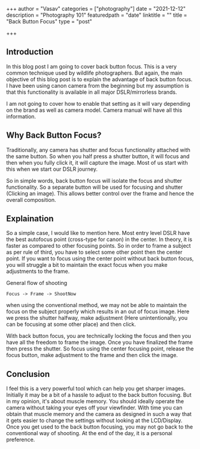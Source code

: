 +++
author = "Vasav"
categories = ["photography"]
date = "2021-12-12"
description = "Photography 101"
featuredpath = "date"
linktitle = ""
title = "Back Button Focus"
type = "post"

+++



## Introduction

In this blog post I am going to cover back button focus. This is a very common technique used by wildlife photographers. But again, the main objective of this blog post is to explain the advantage of back button focus. I have been using canon camera from the beginning but my assumption is that this functionality is available in all major DSLR/mirrorless brands. 

I am not going to cover how to enable that setting as it will vary depending on the brand as well as camera model. Camera manual will have all this information. 

## Why Back Button Focus?

Traditionally, any camera has shutter and focus functionality attached with the same button. So when you half press a shutter button, it will focus and then when you fully click it, it will capture the image. Most of us start with this when we start our DSLR journey. 

So in simple words, back button focus will isolate the focus and shutter functionality. So a separate button will be used for focusing and shutter (Clicking an image). This allows better control over the frame and hence the overall composition. 



## Explaination

So a simple case, I would like to mention here. Most entry level DSLR have the best autofocus point (cross-type for canon) in the center. In theory, it is faster as compared to other focusing points. So in order to frame a subject as per rule of third, you have to select some other point then the center point. If you want to focus using the center point without back button focus, you will struggle a bit to maintain the exact focus when you make adjustments to the frame. 

General flow of shooting

```Focus -> Frame -> ShootNow ```

when using the conventional method, we may not be able to maintain the focus on the subject properly which results in an out of focus image. Here we press the shutter halfway, make adjustment (Here unintentionally, you can be focusing at some other place) and then click. 

With back button focus, you are technically locking the focus and then you have all the freedom to frame the image. Once you have finalized the frame then press the shutter. So focus using the center focusing point, release the focus button, make adjustment to the frame and then click the image. 



## Conclusion

I feel this is a very powerful tool which can help you get sharper images. Initially it may be a bit of a hassle to adjust to the back button focusing. But in my opinion, it's about muscle memory. You should ideally operate the camera without taking your eyes off your viewfinder. With time you can obtain that muscle memory and the camera as designed in such a way that it gets easier to change the settings without looking at the LCD/Display. Once you get used to the back button focusing, you may not go back to the conventional way of shooting. At the end of the day, it is a personal preference. 